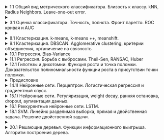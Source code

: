 <details>
<summary>
 1.1 Общий вид метрического классификатора. Близость к классу. kNN, Radius Neighbors. Leave-one-out error.
</summary>

[Момент в лекции](https://youtu.be/AySw5WqkEKo?si=OrnawN2F2sZ4kTn8&t=3171)\
D - наши данные\
$x_i$ - один набор фичей\
**Метрический классификатор** - означает, что считаем расстояние между объектами и как-то по этому классифицируем\
Общей вид: $h(x; D) = argmax_{y \in Y}(\sum_{x_i \in D} 1_{y_i=y} * w(x_i, x))$\
Такая сумма $Г_y(x) = \sum_{x_i \in D} 1_{y_i=y} * w(x_i, x)$ называется **близостью к классу y**.

### Пример:
Возьмём Евклидово расстояние и для самой ближайшей точке к x, назовём её z, зададим значение w(x, z) = 1. Для всех остальных w(x,k)=0. То есть\
$w(x,z) = 1$, if $z = argmin_v(\rho(v, x))$\
$w(x,z) = 0$, else\
Теперь наш классификатор новой точке присваивает тот же класс, что и у самой ближней к нему.\
\
Но это может быть не всегда корректно, давайте смотреть на k ближайшех соседей - получили **kNN (k-nearest-neighbors)**\
$h(x; D) = argmax_{y \in Y}(\sum_{x_i \in D} 1_{y_i=y} * w(x_i, x))$\
$w(x_i, x) = 1, if x_i$ - один из k-ближайших соседей x\
$w(x_i, x) = 1, if distance \rho(x_i, x) < R$, то же самое, что и выше, только берём не k соседей, а всех кто лежит в заданном радиусе, такое R называем **Radius Neighbors**.\
**Важно:** векторное пространство (ВП) не нужно, только заданное растояние. Например расстояние между строками считать умеем, а ВП нет.\
\
<img src=https://github.com/BrudLord/ml-questions/blob/6d505d0f9b2e7e3fb2c327718e5786a2b6bea740/tickets/images/tickets01_1.png alt="kNN" width="300" align="center">\
Если у нас получилось поравну нескольких классов, то чтобы конкретезировать будем брать первый по алфавиту или любой другой детерменнированной стратегии (чтобы всё повторялось).\
\
Для определения лучшего k (сколько брать соседей), будем смотреть на ошибку **Leave-one-out error** (LOO)\
$LOO(k, D) = \frac{\sum_{x_i \in D} [h(x_i;D \backslash x_i;k) \neq y_i]}{|D|}$, то есть поочереди выкинули из данных каждую строчку и посмотрели сколько раз не угадали. 0 - всё угадали, 1 - ничего не угадали.

## 1.2 Регрессия. LASSO, LARS, Elastic Net.
[Момент в лекции](https://youtu.be/oJ_cnAQ3ViA?si=28pfkUkypVRMcog2&t=4362)\
Этот билет продолжает разговор о регулезации в билете 8.2 (гребневая регрессия).\
Хотим уменьшить variance. Для этого используем **LASSO (Least Absolute Shrinkage and Selection Operator)**\
$L_{lasso} = ||Xw-Y||_2^2 + \alpha * ||w||_1$, то есть к обычно регрессии прибавляем абсолютные значения весов. Это усложняет решение и зануляет фичи. Для объяснения второго можно воспользоваться геометрическим доказательством (фото). ||w|| - выглядит как ромб, а ||Xw-y|| - как элипс. Их контакт будет в вершине ромба. Хотим контакт, так как мы минимизируем сумму и если касания нет, то можем что-то уменьшить, сохранив другое и тогда общая сумма уменьшится.\
\
<img src=https://github.com/BrudLord/ml-questions/blob/2ab7fbb67c6da4a7f15724274487f0ef8bcd9833/tickets/images/tickets01_2.png alt="LASSO" width="600" align="center">\
Для решения LASSO используем **LARS (Least Angle regression)**:
1) Берём одну фичу $x_i$, у которой наибольшая коореляция с y. (Если нарисовать в виде вектором, то это вича с наименьшим углом)
2) Будем собирать нашу итоговую функцию по чуть-чуть. Сейчас он равна $h = \beta_1 * x_i$
3) Увеличиваем $\beta$, пока не найдем другую фичу с большей коореляцей, назовём её $x_j$ и зададим её $\beta_2$
4) Повторяем. Все предыдущие бетты, кроме последней фиксируем.
5) Останавливаемся, когда сумма коэффициентов (умноженная на $\alpha$) превысит уменьшение ошибки

**Elastic Net** представляет из себя объединение L1 и L2 (L1 из Lasso и L2 из гребневой регрессии):\
$L_{elastic} = ||Xw-Y||_2^2 + \alpha*(1-p)*||w||_2^2 + \alpha\*p\*||w||_1$, здесь есть 2 коэффициента $\alpha$ - сила штрафа за фичи и p - доля L1 регулезации.\
\
\
### Предсказание на доп вопросы:\
$R^2-score$\
$R^2 = 1 - \frac{u}{v}$\
$u = \sum (h(x_i) - y_i)^2$, это MSE нашей функции\
$v = \sum (y^- - y_i)^2$, где $y^- = \frac{1}{N}\sum y_i$, то есть v - это MSE при константе как предсказании\
При чём тут процент объяснённой дисперсии?\
$R^2 = 1 - \frac{u}{v} = \frac{v-u}{v}$\
v - дисперсия, то есть в знаменателе остаётся столько, сколько мы объяснили. Если u приближается к v, то ничего не объяснили. По факту ничего этог нет, но можно так думать.

</details>

<details>
<summary>
</summary>


## 2.1 Тренировочная, валидационная и тестовая выборка. Валидация и неравенство Хёфдинга. Кроссвалидация.
[Лекция](https://youtu.be/AySw5WqkEKo?feature=shared&t=4185)

У нас есть датасет $D$. Хотим научиться решать произвольную задачу, например классификации, на основе этого датасета, т.е. хотим как-то понимать качество полученного решения.

**Идея 1**: выделим 10-20% датасета (*тестовая выборка*), замаскируем ответ на тестовой выборке, и будем оптимизировать модель (e.g. оптимизировать гиперпараметры) на каждом этапе на основе результатов на этой тестовой выборке.

Проблема: если слишком много гиперпараметров, можем переобучить модель. Модель может обучиться отвечать исключительно хорошо на тестовой выборке, но в целом очень плохо по всем возможным входным данным.

**Идея 2**: Уберем тестовую выборку из датасета и выделим ещё 10-20% датасета (*валидационная выборка*). Будем оценивать модель во время обучения на валидационной выборке, а оценивать общее качество уже обученной модели уже непосредственно на тестовой выборке.

При этом зачастую производят *кроссвалидацию*: оставшиеся 80% датасета после удаления тестовой выборки делят на $n$ равных частей (*фолдов*), каждый из которых по очереди выбирается в качестве валидационной выборки, а остальные $n - 1$ формируют тренировочную выборку.

<img src='images/2_crossvalidation.png' align="center"></img>

### Неравенство Хёфдинга (вообще билет пиздецовый, поскольку по сути включает в себя ещё часть билета 12 и 13)

[Лекция](https://youtu.be/8RM6OYFjW1g?feature=shared&t=2528)

Вспоминаем определения:

* $N$ - размер датасета
* $h(x)$ - гипотеза 
* $f(x)$ - верная функция, её не знаем, хотим приблизить/угадать/оценить/смоделировать/прочее(необходимое подчеркнуть)
* $e(h, f)$ - функция ошибки. Зависит от класса задачи. Например, в задачах классификации $e(h(x_n), f(x_n)) = 1$ если класс $x_n$ в гипотезе ($h(x_n)$) совпал с ответом ($f(x_n)$), и $0$ иначе
* $ E_{in}(h) = \frac{1}{N}\sum_1^N e(h(x_n), f(x_n)) $ -- средняя ошибка гипотезы внутри датасета
* $ E_{out}(h) = \mathbb{E}_x\left[e(h(x), f(x))\right] $ -- средняя ошибка гипотезы на всех возможных датасетах. Обычно $E_{out}$ мы не знаем и хотим оценивать как-то математически.

Утверждение (*неравенство Хёфдинга*):

$$ \mathbb{P}\left[|E_{in}(h) - E_{out}(h)| > \varepsilon \right] \leqslant 2e^{-\varepsilon^2 N} $$

Без доказательства

Главный вывод: при больших $N$ можем с достаточно большой уверенностью что-то утверждать про качество классификатора.

Новое обозначение: $ |E_{in}(h) - E_{out}(h)| $ -- называется *Generalization error* (термин неустойчивый)

Теперь пусть у нас была не 1 гипотеза а $M$ гипотез. Тогда неравенство обращается в вид:

$$ \mathbb{P}\left[|E_{in}(h) - E_{out}(h)| > \varepsilon \right] \leqslant M2e^{-\varepsilon^2 N} $$

Тоже без доказательства.

*таймскип на билет 12.1 и 13.1*

Заметим, что при проверке на валидационной выборке неравенство имеет первый вид (поскольку на валидационной выборке мы проверяем ровно одну гипотезу в процессе обучения модели). То есть, при достаточно большой валидационной выборке мы умеем достаточно хорошо оценивать $E_{out}$.


## 2.2 Нейронные сети. Обратное распространение градиента.

[Лекция](https://youtu.be/kzhP504D4v8?feature=shared&t=2540)

Хотим обучать нейронную сеть, которая сложнее, чем один слой перцептронов.

Обозачения:

* $L$ - номер последнего слоя нейронной сети (нумерация слоев с 1)
* $L(w)$ - дифференцируемая функция потерь. Например, NLLL 
* $w^l_{jk}$ - вес между нейроном $j$ в слое $l - 1$ и нейроном $k$ в слое $l$
* $s^l_j = \sum_i w^l_{ij} x^{l-1}_i$ - входящий сигнал на нейрон $j$ слоя $l$
* $x^l_j = \sigma\left(\sum_i w^l_{ij}s^{l-1}_i\right)$ - исходящий сигнал из нейрона $j$ слоя $l$ после применения дифференцируемой функции активации $\sigma$. Устанавливаем начальные значения на первом слое как $x^1_j = x_j$

Общая задача, хотим научиться считать градиент $L$ для произвольных весов, то есть:

$$ \nabla L_{w^l_{ij}}(w) := \frac{\partial L(w)}{\partial w^l_{ij}} = \frac{\partial L(w)}{\partial s^l_j} \times \frac{\partial s^l_j}{\partial w^l_{ij}} $$

(замена переменной)

Заметим что, 
$$ \frac{\partial s^l_j}{\partial w^l_{ij}} = x^{l-1}_i $$

А левую кракозябру просто обозначим буквой: 
$$ \delta^l_j := \frac{\partial L(w)}{\partial s^l_j} $$

Суть: считаем все дельты начиная от последнего слоя к первому.

На последнем слое:

$$ \delta^L_i = \frac{\partial L(w)}{\partial s^L_i} $$

Более того, мы знаем, что $x^L_i = \sigma(s^L_i)$, а значит, мы можем явно посчитать $\delta^L_i$ (замена переменной)

А тогда мы умеем пересчитывать дельты на предыдущих слоях:

$$ \delta^{l - 1}_i = \frac{\partial L(w)}{\partial s^{l-1}_i} = \sum_j \frac{\partial L(w)}{\partial s^l_i} \times \frac{\partial s^l_j}{\partial x^{l-1}_i} \times \frac{\partial x^{l-1}_i}{\partial s^{l - 1}_i} = \sum_j \delta^l_j \times w^l_{ij} \times \sigma'(s^{l-1}_i) $$

(дважды заменили переменную: $ s^l_i \rightarrow x^{l-1}_i \rightarrow s^{l - 1}_i $)

Получаем алгоритм:

1. Инициализируем веса рандомно
2. Forward: просчитываем все $x$ и $s$
3. Backward: просчитываем $\delta$
4. $w^l_{ij} \leftarrow w^l_{ij} - \eta x^{l-1}_i\delta^l_j$
5. Повторяем с шага 2, пока не достигнем катарсиса
</details>

<details>
<summary>
 3.1 Оценка классификатора. Точность, полнота. Фронт паретто. ROC кривая и AUC
</summary>


[Момент в лекции](https://youtu.be/j1zFT3ep6O0?list=PLxMpIvWUjaJsttwLkYi-uEydy6R9Hk2-v&t=1313)\
Таблица, описывающая все случаи того, что может произойти с классификатором

<img src="images/tickets03_1.png" alt="" width="500">

Сверху указан реальных класс\
h($x_i$) - то, что выдает наш классификатор\
Возможно 4 случая:

1) True positive - точка принадлежит классу и мы правильно ее отнесли
2) True negative - точка не принадлежит классу и мы ее к классу не отнесли
3) False positive - точка не принадлежит классу, но мы ее отнесли к нему
4) False negative - точка принадлежит классу, но мы ее не отнесли к нему\

По сути последние 2 случая можно определить как ошибки первого и второго рода

Метрики:\

1) Точность или аккуратность\
   $Accuracy = \frac{TP\ +\ TN}{TP\ +\ FP\ +\ TN\ +\ + FN}$\
   Проблема случается, когда классы несбалансированны.\
   К примеру рак встречается не так часто, пусть 1%\
   Тогда можем представить очень простой классификатор, который говорит, что рака в принципе не существует, все точки
   будем
   классифицировать как доброкачественные (на самом деле их 99%).
   Таким образом получим, что accuracy будет равен 99%
2) $Precision = \frac{TP}{TP\ +\ FP}$
3) Полнота (Recall, True positive rate) \
   $\frac{TP}{TP\ +\ FN}$
4) $False\ positive\ rate = \frac{FP}{FP\ +\ TN}$

Заметим, что полнота с precision связаны обратно пропорционально. Однако обе метрики мы хотим как можно больше
и часто нужно решать чем пожертвовать в определенных ситуациях.

Помимо есть метрика:\
$$F_1score = \frac{2}{\frac{1}{recall}\ + \frac{1}{precision}} =2 \frac{precision\ *\ recall}{precision\ +\ recall}$$

### Фронт Парето

Допустим мы сделали много экспериментов, разные классификаторы, threshold и получилось пространство precision/recall,
каждая точка которого - классификатор.

<img src="images/tickets03_2.png" width="500">

Серые точки нам не интересны, так как над ними есть классификаторы, лучшие и по precision и по recall.\
Самые хорошие точки по этим метрикам и называются Фронт Парето (красные точки)

### ROC кривая и AUC

<img src="images/tickets03_3.png" width="500">

На картинке представлены 2 классификатора с разными threshold, получились 2 кривые. Синий точно лучше, чем зеленый.\
На картинке справа есть 3 точки. Верхняя отображает случай, когда все точки попали в положительный класс, средняя -
подбрасывание монетки, нижняя - все в отрицательный класс.\
Чем ближе к диагонали, тем хуже классификатор.\
Хотим наибольший AUC (Area Under ROC Curve, площадь под roc кривой)

### Предсказание на доп вопросы:

1) При увеличении threshold увеличивается precision или recall?\
   Ответ: Precision, так как threshold прямо пропорционален ему
2) Почему худшая площадь под ROC кривой 0.5, а не > 0.5?
   Ответ: Потому что в таком случае мы хорошо угадываем классы, но путаем их. Если поменять местами классы, то кривая
   отразится и площадь станет > 0.5.

## 3.2 Сверточные нейронные сети. VGG, GoogleNet, ResNet

[Момент в лекции](https://youtu.be/jTKUzredMhA?list=PLxMpIvWUjaJsttwLkYi-uEydy6R9Hk2-v&t=3891)

### VGGNet
Не нужны никакие свертки, кроме 3x3. Потому что последовательная свертка 3x3 заменяет собой более большие свертки.
Давайте возьмем свертку 3x3 и представим, что она уже является результатом сверки 3x3. Получится, что если мы сделаем 2
свертки, то поле зрения будет такое же, что и у свертки 5x5. Если еще раз, то 7x7


<img src="images/tickets03_4.png" width="300">

Однако если сделаем свертку 7x7, то 49 чисел, если же 3 свертки 3x3, то получим 3\*3\*3 = 27 чисел

<img src="images/tickets03_5.png" width="350">

### GoogleNet
Решение, если есть много денег\
Идея: будем делать свертки 1x1, 3x3, 5x5, ... и их все просто складывать.

<img src="images/tickets03_6.png" width="500">

Модуль же с кучей сверток назывался inception.

Также можно заметить 3 выходных слоя. На них всех делались предсказания, а потом усредняли и делали общее предсказание

### ResNet
В Microsoft заметили, что в GoogleNet теряется какая-то информация, когда делается много сверток.\
По итогу было решено просто сохранять и переносить эту информацию. Чтобы информация не терялась будем складывать свертку с инпутом.

<img src="images/tickets03_7.png" width="250">

То, что показано на изображении называется skip-connection.\
Много skip-connection'ов и есть ResNet

<img src="images/tickets03_8.png" width="500">



### Предсказание на доп вопросы:

1) Зачем делать свертку 1x1?
   Ответ: Важно помнить, что это свертка 1x1x?, где ? - какое-то число. Это хороший способ уменьшать число слоев и каналов.

</details>

<details>
<summary>
</summary>


[Момент в лекции](https://youtu.be/j1zFT3ep6O0?list=PLxMpIvWUjaJsttwLkYi-uEydy6R9Hk2-v&t=3129)

## Проблемы

1. Пусть есть метрическое пространство, считаем евклидово расстояние. Но по некорые фичи могут иметь слишком маленький разброс относительно других фич, поэтому почти не окажут влияние на расстояние. Хотим уметь масштабировать и нормализовывать данные.
2. Даны категориальные фичи, хотим уметь представлять их как числа, не создавая ложный порядок и расстояние

## One-hot-encoding

One-hot-encoding (OHE) используется для преобразования категориальных фич в числовой формат. Каждая уникальная категория превращается в отдельный бинарный столбец.

### Пример

| Цвет  | red | green | blue |
| ----- | --- | ----- | ---- |
| red   | 1   | 0     | 0    |
| green | 0   | 1     | 0    |
| blue  | 0   | 0     | 1    |

Таким образом между всеми точками получаем одинаковое расстояние, нет отношения порядка. Минус: увеличивает размерность данных.

## Scalers (масштабирование)

### MinMaxScaler

 **Формула**:  
  $x_{scaled}=\frac{x-min(x)}{max(x)-min(x)} * (max-min)+min$
  
- Приводит значения фич в диапазон $[min, max]$, обычно $[0, 1]$.
- $min(x),\ max(x)$ минимум\максимум в тренировочных данных. Они же берутся для валидационных и тестовых данных.
- Чувствителен к выбросам

### MaxAbsScaler

 Масштабирует фичи относительно их максимального абсолютного значения.

**Формула**:  
  $x_{scaled} = \frac{x}{\max(|x|)}$

- Сохраняет разреженность (sparsity) данных (нули это хорошо, например для матричных вычислений)

### StandardScaler

Переводит в нормальное распределение

**Формула**:  
    $x_{scaled} = \frac{x - mean(x)}{std(x)}$

- $mean(x)$ - среднее значние, $std(x)$ - стандартное отклонение
- Подходит для фич, распределённых близко к нормальному распределению.

<img src=https://github.com/itsahologram/ml-questions/blob/master/tickets/images/ticket05_1.png alt="Scalers" width="600" align="center">

### RobustScaler

 Устойчив к выбросам. Берёт среднюю часть точек и нормирует её. Расстояние до выбросов остаётся большим.

 **Формула**:  
  $x_{scaled} = \frac{x - median(x)}{percentile_{max}(x)-percentile_{min}(x)}$
  
  Обычно  
$x_{scaled} = \frac{x - median(x)}{percentile_{0.75}(x)-percentile_{0.25}(x)}$

<img src=https://github.com/itsahologram/ml-questions/blob/master/tickets/images/ticket05_2.png alt="Robust" width="600" align="center">

# 5.2 SVM. Линейно неразделимая выборка. Модификация решения обратной задачи. Типы опорных векторов

[Момент в лекции](https://youtu.be/GpPDPrpIWy4?list=PLxMpIvWUjaJsttwLkYi-uEydy6R9Hk2-v&t=3294)

[ККТ в лекции](https://youtu.be/GpPDPrpIWy4?list=PLxMpIvWUjaJsttwLkYi-uEydy6R9Hk2-v&t=1974)

## 1. Линейно неразделимая выборка

Линейно неразделимые выборки возникают, когда невозможно провести гиперплоскость,
 разделяющую данные без ошибок. Для таких случаев вводится **мягкий предел** (*Soft Margin*), позволяющий некоторым точкам нарушать ограничения.

## Модификация задачи

**Формулы**:

- Было для линейно разделимой выборки:
  
$$
\left\lbrace \begin{array}{l}
    \frac{1}{2}w^Tw \rightarrow  \min \\
  y_i(w^Tx_i-b)\geq 1
\end{array} \right.
$$

- Cтало для неразделимой:

$$
\left\lbrace  \begin{array}{l}
    \frac{1}{2}w^Tw + C\sum^N_{i=1}\xi_i \rightarrow  \min \\
  y_i(w^Tx_i-b)\geq 1 - \xi_i \\
  \xi_i \geq 0
\end{array}\right.
$$

  $\xi_i$ — переменные ошибок, позволяющие некоторым объектам попадать в полосу или в другой класс
  
  $C$ — коэффициент, отвечает количество ошибок и ширину разделяющего пространства.

##  Двойственная задача

> ### Условия Каруша—Куна—Таккера
> ![KKT](images/ticket05_3.png)

 ![Soft margin 1](images/ticket05_4.png)

Дальше из ККТ подстановкой в $L$ получаем такую формулу и условия:
 ![Soft margin 2](images/ticket05_5.png)

## Типы опорных векторов

У нас есть условия: 

$$
\left\lbrace  \begin{array}{l}
  w = \sum a_iy_ix_i\\
  y_i(w^Tx_i-b)\geq 1 - \xi_i \\
  a_i = C - r_i \\ 
  a_i(y_i(w^Tx_i-b)-1+\xi_i)=0 \\
  r_i\xi_i = 0
\end{array} \right.
$$

Из них следует три случая: 

1. **Внутренние векторы**:
   - $\alpha_i = 0$, $\xi_i = 0$, $y_i (w^T x_i - b) \geq 1$.
   - Эти точки не влияют на гиперплоскость, так как их множитель Лагранжа равен нулю, они находятся внутри границ.

2. **Хорошие опорные векторы**:
   - $0 < \alpha_i < C$, $\xi_i = 0$, $y_i (w^T x_i - b) = 1$.
   - Эти точки находятся на границе разделяющего пространства и определяют его.

3. **Плохие опорные векторы**:
   - $\alpha_i = C$, $\xi_i > 0$, $y_i (w^T x_i - b) \leq 1$.
   - Эти точки нарушают ограничение, находятся в неправильном классе или внутри разделяющей полосы.

##  Soft margin coefficient

 ![Soft margin 2](images/ticket05_6.png)

</details>

<details>
<summary>
 8.1 Кластеризация. k-means, k-means ++, meanshift.
</summary>


[Момент в лекции (где то 38 минута)](https://drive.google.com/file/d/1LqQXsL31swEIHreAZL7ebXBRsjO-HeyA/view?usp=drive_link)

## Clustering. Зачем мы это делаем?

- Получение новой информации: как устроено пространство точек, какие есть скопления
- Создание иерархии объектов: какие группы лежат рядом, какие подгруппы можно объединять
- Упрощение датасета: из миллиона точек сделать 100 кластеров
- Изучение аномалий: какие точки выделяются из общего множества
- Генерация дополнительных признаков: можно разбить точки на кластеры и вместо признаков, отвечающих пространственному положению, можно передавать кластер (с помощью one-hot encoding)

## kMeans: 
Определяет кластеры через центроиды.
Задаем искомое кол-во кластеров.  
Каждый кластер задается его центром.  
Для каждой точки находим ближайший центр и определяем точку этому кластеру.  
Пытаемся минимизировать сумму квадратов расстояний до ближайшего центра: 

<img src="images/8_1.png" width="500">

**Алгоритм:**

- Выбираем случайные положения центроидов
- На каждой итерации находим точки для каждого кластера
- Центр кластера перемещаем в центр масс кластера (это средний вектор точек) - $\mu_i = \frac{1}{|C_i|}\sum_{x_j \in C_i}x_j$
- Повторяем все шаги, пока не будет устойчивости

*Плюсы*: простой и понятный

*Минусы*:

- нужно векторное пространство
- кластеры могут быть сложной формы и разных размеров
- нужно заранее задавать количество кластеров
- сильно зависит от кол-ва кластеров и от начального положения центроидов

## kMeans++:

**Алгоритм:**

- первый кластер выбираем случайно
- для всех остальных точек считаем расстояние $M(x)$ до выбранного центра
- следующую точку выбираем так, чтобы вероятность выбрать точку подальше была больше (то есть выбираем точку пропорционально $M^2$, где $M$ - расстояние до ближайшего центра). Чтобы это сделать, нанесем квадраты расстояний на отрезок и выберем случайную точку
- повторяем шаги 2-3 ровно $k-1$ раз (чтобы выбрать остальные центроиды)
- запускаем kMeans

## MeanShift:

Не задаем кол-во кластеров. У каждой точки есть ее масса, равная  $e^{-c||x-\mu||^2_2}$, где  $\mu$ – ближайший центр.   
MeanShift смещается в сторону наибольшей ближайшей плотности точек.

**Алгоритм:**

- каждую точку делаем кластером.
- итеративно рассматриваем точки, расстояние до которых > 0 и перемещаем кластер в центр масс соседей
- когда перемещение кластеров меньше $\epsilon$ останавливаемся и объединяем кластеры, которые на меньшем расстоянии, чем $\delta$

<img src="images/8_2.png" width="600">

*Плюсы*: не нужно количество кластеров

*Минусы*: 
- нужно векторное пространство
- кластеры сложной формы и разных размеров 
- если пространство более разреженное (то есть нет таких плотных скоплений, как на картинке, то результат будет плохим)


## 8.2 Линейная регрессия, полиномиальная регрессия, гребневая регрессия.

[Момент в лекции (где то 28 минута)](https://drive.google.com/file/d/1O12ZzjAGaNAz4L-6_AKs7cWZxPX7D-yY/view?usp=drive_link)

## Линейная регрессия:  
Надо найти линейную функцию с минимальной ошибкой. Обычно функция ошибки – это мат ожидание квадрата разности.

$E_{out}$ - ошибка вне выборки

<img src="images/8_3.png" width="500">

$E_{in}$ - ошибка внутри выборки

<img src="images/8_4.png" width="500">

Функцией ошибки мы измеряем качество модели, а функцию потерь мы можем использовать для обучения,  
она используется в качестве замены функции ошибки для упрощения или когда мы не можем напрямую оптимизировать функцию ошибки.

<img src="images/8_5.png" width="500">

Размерности X,Y:  

<img src="images/8_6.png" width="500">

Чтобы минимизировать функцию потерь, найдем ее градиент и приравняем к нулю:  

<img src="images/8_7.png" width="500">

Нашли аналитическое решение задачи регрессии - его можно найти, если матрица $X^TX$ обратима (то есть определитель не равен 0).

## Polynomial regression:  
Пытаемся приблизить полиномиальную функцию.

Идея: добавляем полиномиальных фичей

<img src="images/8_8.png" width="500">

Но может случиться переобучение - когда модель будет подогнана под датасет, то есть высокий variance.  
Чтобы от этого избавиться, введем регуляризацию.

<img src="images/8_9.png" width="500">

Мы можем найти опять точное решение $w = (X^TX + \alpha I)^{-1}X^Ty$.
Требуем, чтобы коэффициенты не были сильно большими.  

При добавлении такой регуляризации уменьшаем variance, но повышаем bias (но несильно).

<img src="images/8_10.png" width="600">  

На картинке изменение весов при разных коэффициентах регуляризации.

<img src="images/8_11.png" width="600">
 
Когда вес колеблется между положительными и отрицательными значениям, то это плохо,  
так как  в какой-то момент начинаем переобучаться (например, есть признак - температура,  
и сначала он учитывается положительно, 
то есть имеет положительные веса, а затем отрицательно, получается, что просто подгоняем веса под нашу выборку)










</details>

<details>
<summary>
 9.1 Кластеризация. DBSCAN. Agglomerative clustering, критерии объединения, органичение на связность
</summary>


[Момент в лекции](https://youtu.be/mR3t3xN1J_I?si=apFFTRGotDSLSeRY&t=3610)

###  DBSCAN

####  Преимущества алгоритма

* Число кластеров, на которые нужно разделить, изначально не задано.

* Алгоритм позволяет выделять аномалии.

* Векторное пространство не требуется.

####  Недостатки алгоритма

* Необходимо подбирать $\epsilon, m$.

####  Алгоритм

Core samples (ядерные точки) - точки, которые содержат в своей $\epsilon$ окрестности хотя бы $m$ других точек.

1. Изначально каждая точка - отдельный кластер.

2. Вычисляем все core samples.

3. Объединяем core samples в один кластер, если они находятся в $\epsilon$ окрестности друг друга.

4.  Все точки, которые находятся в $\epsilon$ окрестности, также относим к соотвествующему кластеру. Остальные точки - аномалии. 

### Agglomerative clustering

Относится к алгоритмам иерархической кластеризации (множество алгоритмов кластеризации, направленных на создание иерархии вложенных разбиений исходного множества объектов). То есть в результате агломеративной кластеризации
получим множество разбиений на кластеры.

####  Преимущества алгоритма

1. Получаем множество разбиений на кластеры.

2. Есть способы избежать необходимости векторного пространства

#### Критерии объединения

1. maximum - максимальное расстояние между точками двух кластеров.

2. average - среднее расстояние между парой точкой, первая находится в первом кластере, вторая - во втором.

3. ward - дисперсия объединенного кластера. Представим, что объединили два кластера. Найдем центроид и посчитаем variance.

* $\sum (\mu - x)^2$, если есть векторное пространство

* $\sum_{i} \sum_{j} (x_i - x_j)^2$, если векторного пространства нет.

То есть алгомеративную кластеризацию можно использовать без векторного пространства.

#### Алгоритм

1. Каждая точка - отдельный кластер.

2. Находим 2 кластера, расстояние по заданному критерию между которыми минимально. Объединяем их.

3. Повторяем 2, пока не останется 1 кластер.

#### Ограничение на связность

Чтобы вместо такой ситуации:

<img src="images/tickets09_1.png" width="300" />

получить такую (*связные компоненты*):

<img src="images/tickets09_2.png" width="300" />

Добавим ограничение на связность - объединяем кластеры только, если минимальное расстояние между точками этих кластеров $\leq \epsilon$. В таком случае результатом агломеративной кластеризации может получиться не 1 кластер, если для оставшихся не выполняется ограничение на связность.

## 9.2 Нейронные сети. Функции активации. Функции выхода и ошибки для классификации и регрессии

[Момент в лекции](https://youtu.be/kzhP504D4v8?si=4O1d9XevNrVhSpt-&t=3376)

### Функции активации

Функции активации так называются, потому что активируем нейрон

Функции активации:

1. Sigmoid $\sigma(s) = \frac{1}{1 + e^{-s}} \in [0; 1]$

2. Tanh $\sigma(s) = \frac{e^s - s^{-s}}{e^s + e^{-s}} \in [-1; 1]$

3. ReLU $\sigma(s) = \max(0, s) \in [0; +\infty)$

Функции активации применяются на промежуточных слоях нейронной сети.

### Функции выхода и ошибки

|Задача|Функция выхода|Ошибка|
|------|--------------|------|
|Бинарная классификация|Сигмоид|NLLL|
|Регрессия|s|MSE|
|Мультиклассовая классификация|SoftMax|Cross Entropy|

### Пояснение для мультиклассовой классификации

Для мультиклассовой классификации нужна функция на выходе, чтобы преобразовать нейроны в вероятности классов. Например, первый нейрон в $P(y = 0 | x)$, второй $P(y = 1 | x)$ и так далее.

$x_j^L = \sigma^L(s_j^L) = \frac{e^{s_j^L}}{\sum e^{s_i^L}}$

$L(w) = -\sum o_i \cdot \log(x_i^L)$ - функция ошибки. $o$ - индикатор.

$$
o_i = \begin{cases}
1, y = i \\
0, иначе
\end{cases}
$$

Можно сделать хитрее: взять $\log$ от выходного вектора и умножить на вектор $o$ - one hot encoding. Такой NLLL называется Cross-Entropy.
</details>

<details>
<summary>
 10.1 Регрессия. Bias-Variance
</summary>

https://youtu.be/oJ_cnAQ3ViA?si=9ILpmQHiTv92DECV

Функция, получающаяся при обучении, зависит от датасета, на котором обучается.
Средняя "хорошесть" итоговой модели в смысле ее отклонения от истинной зависимости зависит от выбранного класса функций: от его гибкости, выразительности (линейная модель, дерево решений, SVM и т.п.)
Чтобы как-то описать эти зависимости существует теория Bias-Variance Decomposition
#### Средняя гипотеза

$$
\bar{h}(\mathbf{x}) = \mathbb{E}_D\big[h^D(\mathbf{x})\big]
$$
Это усредненный по всем возможным датасетам результат обучения

#### Декомпозиция ошибки

$$
E_{out}(h^D) = \mathbb{E}_X\Big[(h^D(\mathbf{x}) - f(\mathbf{x}))^2\Big]
$$
Ошибка на конкретном датасете

$$
\mathbb{E}_D\Big[E_{out}(h^D)\Big] = \mathbb{E}_D\Big[\mathbb{E}_X\Big[(h^D(\mathbf{x}) - f(\mathbf{x}))^2\Big]\Big] = \mathbb{E}_X\Big[\mathbb{E}_D\Big[(h^D(\mathbf{x}) - f(\mathbf{x}))^2\Big]\Big]
$$
Хотим посмотреть усредненную по всем датасетам ошибку. Распишем и переставим интегралы.

$$
\mathbb{E}_D\Big[(h^D(\mathbf{x}) - f(\mathbf{x}))^2\Big] = \mathbb{E}_D\Big[((h^D(\mathbf{x}) - \bar{h}(\mathbf{x})) + (\bar{h}(\mathbf{x}) - f(\mathbf{x})))^2\Big]
$$
Добавим и вычтем среднюю гипотезу, чтобы в итоге выразить что-то через нее.


$$
= \mathbb{E}_D\Big[(h^D(\mathbf{x}) - \bar{h}(\mathbf{x}))^2 + (\bar{h}(\mathbf{x}) - f(\mathbf{x}))^2 + \Big]
$$
$$
= \mathbb{E}_D\Big[(h^D(\mathbf{x}) - \bar{h}(\mathbf{x}))^2\Big] + \mathbb{E}_D\Big[(\bar{h}(\mathbf{x}) - f(\mathbf{x}))^2\Big] + \mathbb{E}_D\Big[2(h^D(\mathbf{x}) - \bar{h}(\mathbf{x}))(\bar{h}(\mathbf{x}) - f(\mathbf{x}))\Big]
$$
Второе слагаемое не зависит от датасета, а в последнем второй множитель тоже выносится, а оставшийся зануляется, что следует из определения средней гипотезы. Итого:
$$
= \mathbb{E}_D\Big[(h^D(\mathbf{x}) - \bar{h}(\mathbf{x}))^2\Big] + (\bar{h}(\mathbf{x}) - f(\mathbf{x}))^2
$$
Подставим получившееся обратно в нашу формулу:
$$
= \mathbb{E}_X\Big[\mathbb{E}_D\Big[(h^D(\mathbf{x}) - \bar{h}(\mathbf{x}))^2\Big] + (\bar{h}(\mathbf{x}) - f(\mathbf{x}))^2\Big]
$$
$$
= \mathbb{E}_X\Big[\mathbb{E}_D\Big[(h^D(\mathbf{x}) - \bar{h}(\mathbf{x}))^2\Big]\Big] + \mathbb{E}_X\Big[(\bar{h}(\mathbf{x}) - f(\mathbf{x}))^2\Big] = \text{variance + bias}
$$
Первое слагаемое называется **Variance** и показывает насколько мы в среднем отклоняемся от нашей средней гипотезы, то есть это отражает чувствительность итоговой функции к данным, на которых она обучается.

$$
variance = \mathbb{E}_X\Big[\mathbb{E}_D\Big[(h^D(\mathbf{x}) - \bar{h}(\mathbf{x}))^2\Big]\Big]
$$


Второе cлагаемое называется **Bias** и показывает нам в каком-то смысле лучшую ошибку, которая может получиться при использовании выбранного класса решений.
$$
bias = \mathbb{E}_X\Big[(\bar{h}(\mathbf{x}) - f(\mathbf{x}))^2\Big]
$$


<img src="images/10_1.png" width="600">

По столбцам variance, по строкам bias

В идеальном случае у нас и то и то низкое.
Чаще нам приходится балансировать: если у модели низкий bias, то скорее всего она очень выразительная и средняя гипотеза очень хорошо находит истинную зависимость, но часто это означает, что модель из-за своей мощности легко переобучается, подстраивается под конкретный датасет. Так происходит, например, с решающими деревьями. 
- Низкий bias - модель в среднем хорошо находит истинную зависимость
- Высокий bias - модель слишком слабая и не может выразить истинную зависимость
- Низкий variance - модель слабо зависит от того, на каком датасете ее обучили и результат обучения легко прогнозируется.
- Высокий variance - модель сильно зависит от данных при обучении и результат сложно прогнозировать

При обучении $E_{in}$ (или $E_{train}$) это наша оценка на bias, т.к. это ошибка на подмножестве иксов.
А $(E_{val} - E_{train})$ - наша оценка на variance, т.к. она показывает, насколько наша ошибка зависит от датасета на обучении.

<img src="images/10_2.png" width="600">

Иллюстрация Bias-Variance tradeoff

**Возможный вопрос: что хуже - высокий bias или высокий variance?**

Ответ: с высоким biasом ничего не сделать, а вот с высоким variance можно. Например, добавить регуляризацию или сделать ансамбль из нескольких моделей. Но про это в других билетах, кажется...

---

## 10.2 Векторные представления слов. CBOW, Skip-gram, Fasttext

https://youtu.be/wqkQ6qE7KIY?si=sSQsqEJdbvCo2tZQ&t=2333

#### Negative sampling
Какая проблема была у word2vec? Дорогой в вычислении знаменатель! Мы считаем экспоненту "размер словаря" раз:
$$
P(w_t | w_c) = \frac{\exp(f(w_t, w_c))}{\sum_{w_i \in Dict} \exp(f(w_i, w_c))}
$$
$$
\text{Loss function } J = \frac{1}{T} \sum J_t, \text{ where } J_t = -\log P(w_t | w_c) = -f(w_t, w_c) + \log\left( \sum_{w_i \in Dict} \exp(f(w_i, w_c)) \right)
$$
T - размер окна контекста.

Идея: поменяем $J_t$ и скажем, что мы хотим максимизировать вероятность нашего таргет-слова $f(w_t, w_c)$ и минимизировать вероятность для k случайных слов (то есть максимизировать 1-p, что и используется в формуле с сигмоидой), т.к. они вряд ли встречаются рядом с контекстным словом (из-за рандома там может оказаться и хорошее слово, но такое будет редко)

Теперь вместо $-\log{P(w_t | w_c)}$ считается новая $J_t$

$$
J_t = -\Big(\log \sigma(f(w_t, w_c)) + \sum_{j=1}^{k} \log \sigma(-f(w_j, w_c)) \Big)
$$

Негативные сэмплы сэмплируются из словаря по какому-то распределению (например, используется равномерное в степени 3/4)
#### Skip-gram

Skip-gram = word2vec + negative sampling

По слову контекста предсказываем вероятности таргет-слов jоптимизируя функцию из Negative sampling

<img src="images/10_3.png" width="400">

#### CBOW (Continuous Bag Of Words)

Обратная к Skip-gram идея: берем таргет-слова и пытаемся по их сумме восстановить слово посередине. Из-за суммы взаимное расположение теряется, поэтому можно сказать, что мы смотрим на "мешок слов"
Здесь мы также используем Negative Sampling максимизируя вероятность пропущенного слова и минимизируя для рандомных. 


<img src="images/10_4.png" width="400">

#### Fasttext

Идея: различных слов очень много и наша модель должна как-то обрабатывать слова, которые она никогда не видела при обучении + однокоренные слова должны быть похожи в своих представлениях. Давайте будем обучать вектора не только для целых слов, но и для их кусочков. Здесь мы добавляем < ... > в начало и конец, чтобы подчеркнуть роль  n-граммы в начале и в конце.
Теперь для каждого слова все вектора (включая вектор исходного слова, если оно есть) складываются и мы в любом случае получим какое-то представление для слова.
Ниже пример для 3-грам. (кстати необязательно все должны быть одной длины)


<img src="images/10_5.png" width="600">

</details>

<details>
<summary>
 11.1 Регрессия. Борьба с выбросами. Theil-Sen, RANSAC, Huber
</summary>


https://youtu.be/8RM6OYFjW1g?si=DJzlz701ogSXIIbm&t=1168


Обычная линейная регрессия с MSE чувствительна к выбросам в данных. Что делать?
## Theil-Sen Regressor

Обучаем модель на подмножествах Х и берем медиану по результатам (геометрическую или покоординатную)

<img src="images/11_1.png" width="600">

## RANSAC: RANdom SAmple Consensus

Обучаем модель на подмножествах Х и берем лучшую с точки зрения количества точек попадающих в полосу +-d около решающей прямой (inliers)
Обучаем финальную модель на этих inliers.
d - гиперпараметр

<img src="images/11_2.png" width="600">

&nbsp;

<img src="images/11_3.png" width="600">

## Huber Regressor

Идея: обычную регрессию "тянет" к выбросам, потому что ошибка на них большая и ее выгодно оптимизировать. Можно сделать функцию потерь, которая маленькие ошибки штрафует квадратично, а большие - линейно. 

Перед применением функции H отклонение дополнительно нормируется на $\sigma$, и потом умножается и складывается с ним для нормализации отклонений. 

$$
\min_{w, \sigma} \sum_{i=1}^{N} \left( \sigma + H_{\epsilon}\left(\frac{x_i w - y_i}{\sigma}\right)\sigma \right) + \alpha \|w\|_2^2
$$

$$
H_{\epsilon}(z) = \begin{cases}
 z^2, & \text{if } |z| < \epsilon \\
 2\epsilon|z| - \epsilon^2, & \text{if } |z| \geq \epsilon
\end{cases}
$$  
Здесь sigma - обучаемый параметр, а epsilon - гиперпараметр (типично выбирать 1.35)
Из-за усложнения функции обучение приходится делать градиентным спуском.

<img src="images/11_4.png" width="600">

## Сравнение на разных данных
<img src="images/11_5.png" width="600">

---

## 11.2 Трансформеры, общая архитектура. Attention, self-attention, positional-encoding

https://youtu.be/b0_gqNI-xm4?si=z-5QeusX0fTkp2Bs&t=1253

Идея внимания: для каждого слова можно определять важность остальных слов (на какие стоит обратить "внимание") и в соответствии с этой важностью формировать вектор выхода z, с которым дальше работаем. 
Улучшение трансформера в сравнении с LSTM/RNN в том, что там мы пытались в один или два вектора запихнуть всю информацию о предложении, из-за чего были потери информации.
Здесь мы заводим свой вектор контекста под КАЖДОЕ слово предложения.
К тому же подсчеты параллелятся

Блок Encoder будет заниматься кодированием нашего входного предложения, делая выжимку информации из него.
Архитектура Encoder блока сделана так, что его можно применить несколько раз, в теории увеличивая высокоуровневость представлений для слов.

Блок Decoder будет использовать информацию из Encoderа и авторегрессивно генерировать ответ как и в LSTM, то есть генерим по одному слову и присоединяем его на вход Decoderа, пока не сгенерируется токен конца предложения. 

<img src="images/11_6.png" width="600">


https://youtu.be/b0_gqNI-xm4?si=LMsGZuAL2azfYvJc&t=1662
## Self-attention

<img src="images/11_7.png" width="600">

После блока self-attention каждый $z_i$ хранит в себе выжимку предложения в контексте i-го слова.

<img src="images/11_8.png" width="600">

Идея: для каждого слова будет вектор внимания, который говорит о связи нашего слова (it) со всеми остальными.

Self-attention потому что мы смотрим на слово из этого же предложения.

Rem: итоговый self-attention вектор является результатом softmax, откуда сумма равна единице и все значения положительны.

## Positional encoding
https://youtu.be/b0_gqNI-xm4?si=z1r03vKcb3qnM32U&t=2659
Когда мы считаем внимание, позиции наших слов не учитываются и получается "мешок слов". Чтобы избежать потерю пространственной информации придумали добавлять к основному эмбеддингу на вход еще и эмбеддинг позиции

<img src="images/11_9.png" width="600">

Решение было найдено эмпирически.

<img src="images/11_10.png" width="600">

## Attention в Decoder (возможно, лишнее)


Отличие от self-attention в энкодере в том, что self-attention в Decoder на самом деле маскированный на обучении, т.к. при обучении мы видим всю целевую последовательность, то есть можем считать attention для слов впереди, чего мы делать не хотим! В реальности, когда мы генерируем последовательность, никаких слов впереди у нас нет! Маска позволяет обнулить attention для слов впереди нашего слова, для которого мы считаем attention вектор. (перед softmax к ним добавляется -inf). Далее мы используем получившуюся матрицу в качестве матрицы Q для Encoder-Decoder Attention, а в качестве матриц K, V берем матрицу на выходе из энкодера. (K и V будут одинаковые)

<img src="images/11_11.png" width="600">

&nbsp;

<img src="images/11_12.png" width="600">

</details>

<details>
<summary>
 12.1 Гипотезы и дихотомии. Функция роста и точка поломки. Доказательство полиномиальности функции роста в присутствии точки поломки.
</summary>


[лекция](https://youtu.be/8RM6OYFjW1g?si=5XATXK00sW-9epKO&t=2469)

Теория ошибки

$E_{in}(h) = \frac{1}{N}\sum_{i = 1}^{N}e(h(x_n), f(x_n))$ - ошибка внутри выборки. e = 0 или 1 тк ошибка классификации\
$E_{out}(h) = E_x(e(h(x_n), f(x_n))$ - обычно не знаем, x - любой, не только из датасета

Неравенство Хефтинга \
$P(|E_{in}(h) - E_{out}(h)| > \epsilon) \leq M2e^{-\epsilon^2N}$\
где $|E_{in}(h) - E_{out}(h)|$ - ошибка обобщения
M - количество гипотез

При достаточно большом N, мы можем гарантировать хороший результат те хорошее обобщение\
Но неравенство хорошее только если у нас одна гипотеза. Если мы начинаем их перебирать в процессе обучения, то все гарантии пропадают

**Гипотеза** - функция $h: X \rightarrow Y$. Мы хотим её приблизить к f

Если $h1 \approx h2$ то и $|E_{in}(h1) - E_{out}(h1)| \approx |E_{in}(h2) - E_{out}(h2)|$\
Поэтому мы будем рассматривать дихотомию

**Дихотомия** - множество гипотез, которые различаются между собой на нашем датасете\
$h: {X_1,..X_N} → {-1, +1}$. Их $\leq 2^N$

**Функция роста** Максимальное количество дихотомий на N точках при классе гипотез H\
$m_H(N) = max_{x_1..x_N} |H(X_1,..X_N)| \leq 2^N$

**Точка поломки** Минимальное число точек, на котором $2^k$ не достигается\
$min(k : m_H(k) < 2^k)$

Неравенство Вапника-Червоненко (VS Inequality)\
$P(|E_{in}(h) - E_{out}(h)| > \epsilon) \leq m_H(2N)\cdot 4e^{-\epsilon^{1/8} N}$

Если $m_H$ - экспоненциальная, то у нас нет никаких гарантий. Но если полиномиальная то она есть

### Теорема
#### Если есть точка поломки, то функция роста - полиномиальная

Доказательство\
Переходим к представлению в виде бинарных строк. У нас теперь есть строка из +-1 длины N. Таких строк у нас B(N, k), 
оно соответствует числу уникальных гипотез те строки не могут повторяться. k - это такое минимальное значение, что
какие бы k столбцов мы не взяли, мы не покроем все $2^k$ вариантов

<img src="images/tickets12_1.png" width="500" alt="">

$B(N, k) = m_H(N)$ с точкой поломки k. Представим в виде 
$B(N, k) = \alpha + 2\beta$
Смотрим на последний элемент строки и на часть $(x_1, .. x_{N - 1})$. Если от встретился два раза (те с разным последним элементом),
то относим в группу $\beta$ иначе в $\alpha$

$\alpha + \beta \leq B(N - 1, k)$ тк соответствуют уникальным строкам
$\beta \leq B(N - 1, k - 1)$ все строки уникальные. Пусть там не k-1, а k. \
Тогда существует k - 1 столбец, которые покрывают все возможные $2^{k - 1}$ вариант. Добавим вторую $\beta$ группу и 
последний столбец тк он обязательно разный для $\beta$, то мы получим k столбцов, которые покрывают $2^k$ вариантов. 
А мы изначально считаем, что это не так 

Получили выражение\
$B(N, k) \leq B(N - 1, k) + B(N - 1, k - 1)$

Мат. Индукция, что 
$B(N, k) \leq \sum_{i = 0}^{k - 1} \binom{N}{i}$

База. $B(N, 1) = 1$, $B(1, k > 1) = 2$\
ИП. $B(N, k) \leq B(N - 1, k) + B(N - 1, k - 1) \leq \sum_{i = 0}^{k - 1} \binom{N - 1}{i} + \sum_{i = 0}^{k - 2} \binom{N - 1}{i} =$\
$= 1 + \sum_{i = 1}^{k - 1} \binom{N - 1}{i} + \sum_{i = 1}^{k - 1} \binom{N - 1}{i - 1} = \sum_{i = 0}^{k - 1} \binom{N}{i}$

Объяснения полиноминальности нам не дали, но если на пальцах, то k - зависит от группы гипотез H, а не от N

## 12.2 Сверточные нейронные сети. Свертки, max pooling, padding. Трансферное обучение.

[лекция](https://youtu.be/jTKUzredMhA?si=7VkPJpPnZg6_npwS&t=1441)

![Пример](images/tickets12_2_1.png)
Пробегаемся ядром по изначальной картинке. Причем в ядре мы можем выделять диагональные линии (как в примере), горизонтальные и тд\
Поэтому после первого шага мы получаем матрицу размерности 3 тк это целый набор сжатых данных. Поэтому дальше мы будем накладывать маску-куб .
Размерность толщины также будет расти если мы используем несколько каналов для передачи цвета

Параметры свертки: 
* kernel - ядро: 3x3 и обычно не пишут 3x3xТолщина прошлого слоя - размер накладываемой маски
* stride - шаг свертки - сдвиг ядра по осям - отвечает за размер линейного сжатия

### Pooling
Способ сжатия сетки с сохранением сигнала. Мы из каждой области берем max или average

Пример, kernel 2x2, stride 2
![Пример, kernel 2x2, stride 2](images/tickets12_2_2.png)

### Padding
Борьба с обрезанными краями. Увеличиваем картинку по краям. Если kernel был размера mxn, то добавочка будет толщиной
m / 2 и n / 2 соответственно (с округлением вниз), так чтобы центр свертки попадал в угол.

![Пример](images/tickets12_2_3.png)

### Transfer learning

Берем хорошую готовую чужую сетку, отрезаем от нее кусок и вставляем свою маленькую специально нашу. 
Обучаем только этот наш кусочек. И получается неплохо. Важно, что наш learning rate должен быть значительно ниже

![Пример](images/tickets12_2_4.png)


### Ликбез в историю
* LeNet - одна из первых сеток с глубоким обучением
* IMGNET - 1000 классов данных 1.2 млн картинок размеченных по категориям
* AlexNet - масштабирует все картинки до 256x256. Оттуда берет рандомный кусок 224ч224 и зеркалит его, расширяет датасет
* VGGNet - доказали, что никакая сверка кроме 3x3 не нужна. Она может из заменить, не хуже и легче. \
Свертка 7x7 - это свертка 3x3 повторенная 3 раза, но число операции 49 или 27
* Google сделал сетку с несколькими выходами
* Microsoft сделал Residual. Суть, а вдруг мы в процессе что-то теряем? давайте иногда изначальную штуку подтягивать. 
Теперь свертка это не просто F(X), а F(X) + X 

Свертка 1x1 это на самом деле свертка 1x1xТолщина поэтому ее используют для уменьшения глубины или замены цветовых каналов


</details>

<details>
<summary>
 Предисловие
</summary>


1. Смотри презентацию 4: [ML_04_VC_Dimension.pdf](https://docs.yandex.ru/docs/view?url=ya-disk-public%3A%2F%2FTce3Hg4R521%2FAeGvN14%2FuhhBJbYmfaf3PaCuY7embqZnn%2BiIO%2BBq00rZ5aTL40zE%2Bb3nCKLCVTJ%2BSInaOUvvHQ%3D%3D%3A%2F%D0%9B%D0%B5%D0%BA%D1%86%D0%B8%D0%B8%2FML_04_VC_Dimension.pdf&name=ML_04_VC_Dimension.pdf).
1. Смотри лекцию 6: [YouTube (01:11:45)](https://youtu.be/8RM6OYFjW1g?list=PLxMpIvWUjaJsttwLkYi-uEydy6R9Hk2-v&t=4305) (начало с 31:20; данная тема с 01:11:45).

**О чем тут речь:**

1. Что такое Perceptron.
1. Нер-во Вапника-Червоненкиса.
1. Точки поломки и дихотемии.

Данный билет связан с 12.1, так как использует некоторые его определения. Можно глянуть по диагонали. Снизу приведен контекст, необходимый для части 13.1.


### Perceptron (Перцептрон)

Это первая нейронная созданная сетка. Она решает задачу **линейной классификации множества точек**. Т.е., дано пространство с точками из **двух классов**, и нам нужно провести прямую (гиперплоскость) так, чтобы разбить это пространство на 2 кластера в соответствии с классами.

![Постановка задачи](./images/ticket-13/1.png)

#### Как определить принадлежность точки к классу

Перцептрон - это наша гиперплоскость. Тогда построим к ней нормаль и проведем проекцию от рассматриваемой точки до этой нормали. Если координата спроецированной точки больше координаты точки, полученной при проекции перцептрона, то один класс; иначе - второй.

![Как определить принадлежность точки к классу](./images/ticket-13/2.png)

Как решается задача нахождения весов для перцептрона:

![Постановка задачи](./images/ticket-13/6.png)

Т.е. $h(x)$ по $x$ определяет его принадлежность к классу $+1$ или $-1$. **Важно, что мы дописали свое слагаемое-свободный член в виде $w_0 x_0$**.


### Perceptron training

См. лекцию [34:26](https://youtu.be/8RM6OYFjW1g?list=PLxMpIvWUjaJsttwLkYi-uEydy6R9Hk2-v&t=2066) или [слайд 3](https://docs.yandex.ru/docs/view?url=ya-disk-public%3A%2F%2FTce3Hg4R521%2FAeGvN14%2FuhhBJbYmfaf3PaCuY7embqZnn%2BiIO%2BBq00rZ5aTL40zE%2Bb3nCKLCVTJ%2BSInaOUvvHQ%3D%3D%3A%2F%D0%9B%D0%B5%D0%BA%D1%86%D0%B8%D0%B8%2FML_04_VC_Dimension.pdf&name=ML_04_VC_Dimension.pdf).

Pocket algorithm и Feature engineering там же.

### Theory of error

![Theory of error](./images/ticket-13/7.png)

Определения:

1. $E_{in}(h)$ - это ошибка внутри выборки $X$, которое равно среднему по ошибке в точке. Т.е. доля примеров, на которых мы с нашей гипотезой $h$ ошиблись.

1. Ошибка в точке $e(h(x_n), f(x_n))$ равна либо $0$ (если наша гипотеза $h$ правильно классифицирована $x_n$), либо $1$, если неправильно.

1. $E_{out}(h)$ - матожидание ошибки по $x$ (его мы не знаем).


### Hoeffding's inequality

![Hoeffding's inequality](./images/ticket-13/8.png)

Данное нер-во описывает как хорошо у нас $E_{in}(h)$ приблизит $E_{out}(h)$.

Если много гипотез подставлять в неравенство, то мы должны умножать то, что справа, на $M$ - кол-во гипотез, которое мы перепробовали:

![Hoeffding's M inequality](./images/ticket-13/9.png)

Мы вводим понятие дехотемии:

![Дихотемии](./images/ticket-13/10.png)

Дехотемия - это почти как гипотеза $h$, но она определена только на множестве $x_i$ из датасета, а не на всем пространстве $X$. Это надо, чтобы $M$ в нер-ве выше ограничить.

**$m_{H}(N)$ = max кол-во дихотемий на $N$ точках при классе гипотез $H$.**

Далее определяем **точку поломки** (**breakpoint**), как минимальное кол-во точке $x_i$, для которых (при их хитром расположении) нельзя построить дихотемию, которая бы правильно их определяла по их классам $y_i$:

![breakpoint](./images/ticket-13/11.png)

Зная $m_H(N)$ от _Hoeffding's inequality_ мы переходим к _Vapnik–Chervonenkis Inequality (VC inequality)_:

![Vapnik–Chervonenkis Inequality](./images/ticket-13/12.png)

Далее мы показывали, что $M_H(N)$ полиномиально зависит от $N$, что дает хорошую оценку в нер-ве при больших $N$.

_Теперь у нас есть вся база для части 13.1_.

---

## 13.1 Размерность Вапника-Червоненкиса. VC-размерность для перцептрона, доказательство.

**Def**: Размерность Вапника-Червоненкиса (_VC-dimention_) $d_{VC}(H)$ для гипотез типа $H$ — это максимальное $N$ такое, что $m_H(N) = 2^N$.

При этом, есть явная формула для $d_VC(H)$ (за 1 шаг до точки поломки):

$$ d_{VC}(H) = k - 1 $$

Где $k$ - это _точка поломки_.

### Подсчет размерности Вапника-Червоненкиса для перцептрона

Пусть $d$ - размерность рассматриваемого пространства. Тогда размерность Вапника-Червоненкиса для перцептрона равна:

$$ d_{VC} = d+1 $$

**Док-во:**

См. лекцию на [01:13:21](https://youtu.be/8RM6OYFjW1g?list=PLxMpIvWUjaJsttwLkYi-uEydy6R9Hk2-v&t=4401).

Чтобы это доказать, нужно показать 2 свойства:

1. **(1): Доказать, что $d+2$ - это точка поломки**.
1. **(2): Доказать, что для $d+1$ все возможные _дихотамии_ получаются (их всего $2^{d+1}$)**.

**Док-во для (2):**

Напомним, что размерность перцептрона (т.е. его весов) равна $d$. Построим матрицу размера $d+1$ x $d+1$, где первый столбец - $x_0$, который есть добавочный член в веса перцептрона (см. лекцию 6 [31:28](https://youtu.be/8RM6OYFjW1g?list=PLxMpIvWUjaJsttwLkYi-uEydy6R9Hk2-v&t=1888), минуты 3-4):

![Матрица](./images/ticket-13/3.png)

Теперь мы хотим, чтобы наш перцептрон правильно классифицировал заданные точки (т.е. надо $w$ правильно подобрать). Мы это определяли, как равенство знака. Тогда решим такое уравнение:

$$y \in \{1, -1\}$$

$$ sign(Xw) = y $$

Усложним себе задачу и положим не равенство знака классу точки (т.е. $y$), а просто равенство:

$$ Xw = y $$

Так как $X$ мы определили как матрицу выше, и данная матрица обратима (т.к. нижнетреугольная), то $w$ явно выражается:

$$ w = X^{-1} y $$

Так мы построили решение (т.е. нахождение $w$) для любого переданной дихотемии $y$ в пространстве размера $d+1$.



**Док-во для (1):**

Отвечаем на вопрос, почему нельзя получить все возможные дихотемии на $d+2$ точках.

При такой размерности мы получаем матрицу размера $(d+1)$ x $(d+2)$:

![Матрица](./images/ticket-13/4.png)

Тогда в этой матрице есть линейная зависимость:

![Матрица](./images/ticket-13/5.png)

$$ x_j = \sum_{i!=j} x_i a_i $$

Сейчас мы явно построим пример, на котором мы не сможем решить уравнение со знаком выше ($sign(Xw)=y$).

Домножим на $w^T$:

$$ w^T x_j = \sum_{i!=j} w^T x_i a_i  \ \ (*) $$

Теперь сконструируем дихотемию, которая не получится ни при каком $w$:

Положим $y_i := sign(a_i)$ и $y_j := -1$.

Предположим, что мы нашли такой $w$, что он решает уравнение **(*)**, тогда:

$$ sign(Xw) = y \implies sign(w^T x_i) = y_i = a_i $$

Получаем, что $w^T x_i$ и $a_i$ одного знака, тогда наша сумма в **(*)** всегда положительна. При этом, $w^T x_j = y_j = -1 \implies$ левая сторона всегда отрицательна $\implies$ противоречие с тем, что $w$ - решение.

Получаем, что заданный $y$ - это дихотемия, которая не получается никаким $w$ $\implies$ $d+2$ - это точка поломки.






## 13.2 Глобальный поиск. Случайный поиск, grid search, случайное блуждание.

Смотри презентацию [ML_12_Bayes_and_DFO.pdf](https://docs.yandex.ru/docs/view?url=ya-disk-public%3A%2F%2FTce3Hg4R521%2FAeGvN14%2FuhhBJbYmfaf3PaCuY7embqZnn%2BiIO%2BBq00rZ5aTL40zE%2Bb3nCKLCVTJ%2BSInaOUvvHQ%3D%3D%3A%2F%D0%9B%D0%B5%D0%BA%D1%86%D0%B8%D0%B8%2FML_12_Bayes_and_DFO.pdf&name=ML_12_Bayes_and_DFO.pdf&nosw=1) (слайды 22-24)


Смотри [лекцию 13](https://drive.google.com/drive/folders/10gvaRHs_NQW4v5ULc5b6L83-pPs2zq6g) (с 59:00 по 01:04:06).

Задача: научиться минимизировать/максимизировать функцию неградиентным способом. Рассматриваем 3 способа:

### Случайный поиск

Случайно кинули точки, посмотрели значение функции и выбрали минимум:

![Матрица](./images/ticket-13/13-2/1.png)


### Grid search

Кидаем точки по сетке не случайно, а по сетке. Не для всех задача такой способ минимизации подходит. Например, в задаче про коммивояжёра мы имеем пространство перестановок, на котором с данным способом минимум не найти.

![Матрица](./images/ticket-13/13-2/2.png)



### Cлучайное блуждание

Случайно выбираем направление (чаще фиксированного) шага с текущей позиции и обновляем эту самую позицию.

![Матрица](./images/ticket-13/13-2/3.png)
</details>

<details>
<summary>
 14.1) Нейронные сети. Перцептрон. Логистическая регрессия и градиентный спуск.
</summary>


Лекция: https://www.youtube.com/watch?v=kzhP504D4v8&list=PLxMpIvWUjaJsttwLkYi-uEydy6R9Hk2-v&index=7

Первая нейронная сеть - перцептрон. По сути модель для бинарной классификации. Функция активации - 
$f(x) = 1 \,\,\,\text{если}\,\,\, x > treshhold, -1\,\,\text{иначе}$

<img src="images/ticket14/image-1.png" alt="" width="50%" height="50%">

<img src="images/ticket14/image-2.png" alt="" width="50%" height="50%">

Сдвигаем прямую на $y_i||X_i||^2$.

1. Фичи – входные данные
3. Считаем $\sum w_ix_i$
4. Функция трешхолда (sign) – функция активации

Можно добавить много слоев перцептрона
Проблема: такие сети ограничены, хотим что-то умнее. Решение: возьмем другую функцию активации, заменим выходную функцию перцептрона на сигмоиду:$\\$
<img src="images/ticket14/image-3.png" alt="" width="50%" height="50%">

Понятно, как получить результат. Вероятность попасть в конкретный класс считается так:

<img src="images/ticket14/image-4.png" alt="" width="50%" height="50%">

Получаем логистическую регрессию (на самом деле решаем задачу классификации, функция нам дает чиселко - а мы по этой чиселке решаем, принадлежит ли точка классу или нет).

Раньше наш лосс - количество неправильно классифицированных точек. Теперь в непрерывном случае удобно рассматривать функцию правдоподобия (логарифм совместной плотности [negative log likely loss]):

<img src="images/ticket14/image-5.png" alt="" width="50%" height="50%">

Как обучать сеть - градиентный спуск по лоссу логистической регрессии
Хотим на каждом слое минимизировать функцию лосса. На $i$-м слое считаем градиент по нашим весам $w_i$. Спускаемся в обратном направлении градиента с шагом $\eta$.
<img src="images/ticket14/image-6.png" alt="" width="50%" height="50%">

Есть стохастический градиентный спуск - делим данные на батчи, в пределах одной эпохи считаем градиенты по очередному батчу и спускаемся. Повторяем, пока батчи не закончились.
Веса модели обновляем с помощью back propagation (обратное распространение ошибки) - идем сконца, считаем градиенты и фиксим веса. 

## 14.2) ЕМ-алгоритм.

Алгоритм, который пытается оценить, каким генератором получены точки.

Пусть у нас есть набор точек $x_i$, который сгенерирован смесью Гауссиана, которая определена вектором средний $\mu_k$ и матрицей ковариации $\sum_k$ (то же самое, что и среднее и дисперсия, только для векторов). Для каждого гауссиана есть вес $\alpha_k$ - вероятность, что случайная точка сгенерирована гауссианом $k$ (пусть есть сгенерированный набор точек, и мы пытаемся определить, какой процесс сгенерировал эти точки). 

Мы считаем, что процесс сгенерирован так: для каждого класса строим вектор распределений, у каждого распределения есть вес. На первом шаге мы смотрим на мат ожидание того, что датасет сгенерировали конкретным гауссианом, а затем меняем гауссианы так, чтобы это мат ожидание достигалось максимальным вероятным образом. То есть считаем подходящесть (affinity) точек распределению (**E-step**) и в зависимости от него сдвигаем параметры (веса, среднее в центр масс и дисперсию) (**M-step**).

$p(\mu_k, \sum_k|x_i)$ - точка $x_i$ была сгенерирована $k$-м гауссианом, дальше идет формула полной вероятности.

Алгоритм:
Для каждого класса заводим параметры:

Каждому распределению сопоставляем вес (alpha_k) – вероятность, что случайная точка в датасете сгенерирована этим распределением (сумма этих весов – 1)
E-step: считаем близость (affinity) точки к распределению – вероятность, что случайная точка в датасете сгенерирована конкретным распределением k (они отличаются от alpha тем, что датасет у нас конкретный и точка конкретная)

Сумма этих близостей равна – 1.
M-step: сдвигаем параметры так, чтоб большая часть точек генерилась таким распределением:

Повторяем

<img src="images/ticket14/em.png" alt="" width="85%" height="85%">

</details>

<details>
<summary>
 15.1) Нейронные сети. Регуляризация, weight decay, ранняя остановка, dropout, аугментация данных.
</summary>


Лекция: https://www.youtube.com/watch?v=kzhP504D4v8&list=PLxMpIvWUjaJsttwLkYi-uEydy6R9Hk2-v&index=7

Регуляризация - способ контролировать норму весов. Если веса стали громадными, скорее всего мы переобучились на тренировочном датасете и некоторые признаки стали весить необьятно много. Способов её несколько:

1. Увядание весов (L2-регуляризация):

Так же, как и в линейной регрессии, добавляем в качестве слагаемого норму весов. Тогда придется делать компромисс между минимизацией лоссом и неразжирением весов.

<img src="images/ticket15/image-1.png" alt="" width="25%" height="25%">

Справа - градиент новой функции лосса. Тогда шаг спуска выглядит как $w - \eta(\frac{dL}{dw}) - \frac{\lambda}{N}w$. Добавили коэффициент для того, чтобы идти в сторону уменьшения весов. 


2. Ранняя остановка:

<img src="images/ticket15/image-2.png" alt="" width="25%" height="25%">

Останавливаемся в тот момент, когда ошибка на валидационном датасете начинает расти.
Используем валидационную выборку для подбора гиперпараметров.

3. Аугментация

Способ борьбы с переобучением из-за маленького датасета. Из датасета пробуем сделать больше данных, чем он есть. Пример с картинкой: вырезать, добавить шум, перевернуть.

4. Dropout

<img src="images/ticket15/image-3.png" alt="" width="25%" height="25%">

Выключаем некоторые нейроны во время обучения. Но надо домножить сигналы на каждом уровне на $\frac{N}{n}$, n - число включенных нейронов на уровне, N - все, чтобы сумма сигналов осталась прежней. 

## 15.2) Ансамбли. Градиентный бустинг решающих деревьев. XGBoost.

Оставь надежду всяк сюда входящий.

Лекция: https://www.youtube.com/watch?v=bZFIfWzVvUs&list=PLxMpIvWUjaJsttwLkYi-uEydy6R9Hk2-v&index=12

старый конспект: https://quixotic-block-dc0.notion.site/2022-e10e3970e09f403cb3671981d4ecfef8#9bb9502033e648dd9cc36da321c83388

</details>

<details>
<summary>
 16.1 Реккурентные нейронные сети. LSTM.
</summary>


[Ссылка на билет (YouTube)](https://youtu.be/wqkQ6qE7KIY?si=yBbXTGs9iFeCL7Q-&t=3611) - с тайм кодом.

### Мотивация
После появления представлений для слов в виде векторов (word2vec, CBOW, skip-gram, etc.) хотим уметь решать различные задачи через нейронные сети. Например, предложим общую схему, как можно реализовать автоматический перевод предложений. У нас есть две части: кодировщик и декодировщик.

- Кодировщик:
    - На каждом шаге принимает очередное слово $x_i$ и собранный для $i$-ого префикса контекст $h_i$.
    - Эти две величины конкатенируются и прогоняются через сетку $W$, в итоге получаем какой-то вектор, который мы добавляем к $h_i$ и получаем $h_{i+1}$ - новый вектор, кодирующий префикс, включающий слово $x_i$ и так далее.
- Декодеровщик:
    - На $i$-ом шаге получает на остаток вектора предложения и декодированное слово с прошлого шага $y_{i}$.
    - Декодирует и получает очередное слово $y_{i+1}$, передает его дальше и остаток предложения (что такое этот остаток пока неясно).

*Note*: индексы для $h_i$ и $y_i$ сдвинуты относительно $x_i$, чтобы соответствовать картинке.

<img src="images/ticket16_1.png" width="600">


### Общая схема Recurrent Neural Network

В общем случае RNN у нас есть три различные нейронки, определяющие параметры "клеток", которые многократно повторяются:
- $W_{\rightarrow}$: переход из прошлой клетки в следующую, то есть прогон состояния $t-1$ клетки для получения на вход $t$-ой.
- $W_{\uparrow}$: предобработка очередного инпута $x_t$ перед передачей в $t$-ую клетку.
- $W$: нейронка, выдющая по $H_t$ (состоянию текущей клетки) аутпута $y_t$.

<img src="images/ticket16_2.png" width="600">

То есть при обучении такой нейронки во время обратного распространения градиента у нас матрица $W_{\rightarrow}$ будет участвовать во всех вычислениях, что может привести к следующим проблемам:
- **Взрыв градиента**: решить можно клиппингом градиента, то есть мы просто ставим ограничинваем градиент какой-то константой.
- **Затухание градиента**: числа в состоянии очередной клетке становятся маленькими, слово $x_i$ на этом шаге начинает слабо влиять на смысл предложения, из-за чего мы можем не учесть реальное влияние этого слова на предложения. **Чтобы с этим бороться существуют LSTM**.

### LSTM (long short-term memory)

Органзация клетки в нейронках с LSTM пользуется концепцией гейтов - это сигмоиды, которые используются для домножения входных/выходных векторов клетки для обеспечениях различных свойств.

На пальцах:
- **Forget gate**: пытается понять, что нам нужно забыть из состояния предыдущей клетки.
- **Input gate**: что нам нужно добавить в состояние текущей клетки перед его передачей в следующую.
- **Output gate**: что нам нужно для генерации аутпута текущей клетки.


Как пересчитывают значения в новой клетке:
- Текущее состояние ($C_t$):
    - Из forget gate мы из сконкатенированных $y_{t-1}$ и $x_t$ путем прогона через нейронку $W_f$ и взятие сигмоиды определяем ту информацию, которую нужно забыть из предыдущего состояния клетки (домножение $C_{t-1} \cdot f_t$).
    - Какую информацию от сконкатенированных $y_{t-1}$ и $x_t$ и прогоненных через нейронку соответствующие нейронки и функции нужно добавить/отнять к вектору состояния клетки.
- Аутпут ($y_t$):
    - Из состояния клетки $C_t$, пропущенного через $\tanh$, определяет что из сконкатенированных $y_{t-1}$ и $x_t$ должно войти в аутпут текущей клетки.

<img src="images/ticket16_3.png" width="800">


Почему это работает и не позволяет затухать градиенту никто не знает...

### Доп. вопросы по этому билету
- Для чего нужен $\tanh$ в input gate для LSTM (для того, чтобы к текущему состоянию клетки уметь прибалять и отнимать, т.к. значения $\tanh$ лежат в $[-1, 1]$).
- Как гугл сделал машинный перевод на LSTM (Google Neural Machine Translation):
    <img src="images/ticket16_4.png" width="600">

## 16.2 Решающие деревья. Регуляризация и ускорение решающих деревьев.

[Ссылка на билет (YouTube)](https://youtu.be/bZFIfWzVvUs?si=In8gCFgmYVUvvZDe&t=824) - с тайм кодом.

### Решающие деревья

- Есть ноды дерева, в каждой у нас есть распределение классов (число векторов из датасета каждого класса). У нас есть набор фичей и мы хотим делить по распределению классов выбрав некоторый threashold для какой-то фичи.

- Доделившись до листа, определяем все попавшие в будущем элементы в этот лист как класс с наибольшим числом векторов из датасета. 

- Если нода имеет только один класс, то она называется **чистой**.

<img src="images/ticket16_5.png" width="600">

#### Как делиться в ноде
- Перебираем фичу, по которой хотим поделиться, и все threashold'ы
- Выбираем то разбиение, которое максимизирует метрику Information Gain:
    <img src="images/ticket16_6.png" width="500">
- $I(X_{...})$: это метрика Impurity, она может по-разному задаваться:
    - **Misclassification error**: при выборе в качестве ответа класс с максимальным число попавших точек это будет $(1 - \text{доля этого класса от размера ноды})$.

        <img src="images/ticket16_7.png" width="400">
    
    - **Entropy**: выделить чистую ноду лучше, чем возиться с разюиением, поэтому может приоретизить такие разбиения
        <img src="images/ticket16_8.png" width="500">
    
    - **Gini**: считать лоuарифм для все фич и всех threashold долго, поэтому есть такой вариант (смысл: вероятность ошибиться, если мы будет назначать класс, пропорциональное вероятности этого класса в ноде)
        <img src="images/ticket16_9.png" width="400">

#### Применение

CART (Classification and regression trees)
- Для классификации выдаем номер класса, где максимальное число элементов
- Для регрессии выдаем среднее элементов в листе


### Регуляризация

1. Ограничение глубины дерева
    <img src="images/ticket16_10.png" width="550">
2. Ограничиваем минимальное число точек в листе (чтобы они не были слишком маленькие)
3. Pruning
    - **Minimal error pruning**: делим выборку на тестовый и валидационный датасеты. Строим на тестовом дерево и смотрим, при обрезании какой-то ветки, правда, что ошибка на *валидационной* выборке уменьшится, если да, то обрезаем.
    - **Cost complexity pruning**: пусть добавление нового листа (то есть разбить текущую ноду на две) стоит $\alpha$, тогда мы это делаем только если *валидационная* ошибка уменьшается на $\geq \alpha$ (то есть ошибка дерева становится равной $tree\_error + \alpha \cdot tree\_size$).

### Ускорение

1. Binning: вместо того, чтобы в качестве threshold по конкретной фиче брать все ее значения из датасета (посортили значения и пошли перебирать), мы задаем констанстое число threshold'ов и тыкаем их равномерно в отрезок, где лежат значения фичи.

    <img style="display: block;" src="images/ticket16_11.png" width="400">

2. Префиксная сумма гистограмм: для подсчет числа элементов в каждом классе мы не заново пробегаемся по всем элементам в ноде, а при переходе между threshold'ами вычитаем гистограмму из правой части и добавляем в левую.

    <img style="display: block;" src="images/ticket16_12.png" width="300">

3. Параллелизация


### Доп. вопросы по этому билету
- Преимущества решающих деревьев:
    - Интерпретабельность разделения
    - Нет препроцессинга (не нужно нормировать фичи)
    - Числовые и категориальные данные можно разбивать по средствам threashold
    - Устойчивость к аутлайерам

</details>

<details>
<summary>
 18.1 SVM. Линейно разделимая выборка, прямая и двойственная задача. Решение двойственной задачи.
</summary>


[ссылка](https://youtu.be/GpPDPrpIWy4?list=PLxMpIvWUjaJsttwLkYi-uEydy6R9Hk2-v&t=1048)

Метод SVM (Support Vector Machines) решает задачу постоения оптимальной разделяющей гиперплоскости.

<img src="images/18_svm_1.png" alt="" width="50%" height="50%">

На картинке: разделяющая гиперплоскость задаётся уравнением $wx - b = 0$, решать уравнение будем так, чтобы ширина полосы была максимальной. Саму полосу определяем как расстояние до ближайших элементов. 

Решение уравнения:

 1) Отнормируем уравнение (поделим $w,b$ на одно и тоже число) так, чтобы значение нашей функции для ближайших точек из классов было $+1, -1$. **Важно понимать:** мы поменяли именно значение функции, сами декартовы расстояния не изменились.
 2) После нормировки получаем: $min \lvert w^Tx_i - b\rvert = min(y_i(w^Tx_i - b)) = 1$, где $y_i$ это $±1$ - индикатор к какому классу относится $x_i$.
 3) Теперь считаем ширину полосы: $\frac{w^T(x_i - x_j)}{\lvert\lvert w \rvert\rvert} = \frac{w^Tx_i - b - (w^Tx_j - b)}{\lvert\lvert w \rvert\rvert} = \frac{2}{\lvert\lvert w \rvert\rvert}$ - тут мы спроецировали отрезок $(x_i, x_j)$ на разделяющую прямую, а затем отнормировали.

Таким образом наша задача: максимизировать $\frac{2}{\lvert\lvert w \rvert\rvert}$ или минимизируем $\lvert\lvert w \rvert\rvert$ или минимизируем $w^Tw$ - всё при условии $y_i(w^Tx_i - b) \geq 1$. Мы будем решать вариант с $$\begin{cases} 
    \frac{1}{2}w^Tw \rightarrow min \\
    y_i(w^Tx_i - b) \geq 1
\end{cases}$$

Решается это методами из кваратичного программирования - выпуклыми оптимизациями, например библиотекой `CVXOPT` - она принимает задачу в виде: $$\begin{cases} 
    \frac{1}{2}\alpha^TP\alpha + q^T\alpha \rightarrow min \\
    G\alpha \leq h \\
    A\alpha = b
\end{cases}$$
Где всё кроме $\alpha$ - переменные, а саму $\alpha$ будем оптимизировать.

В нащем случае: $q = 0,\  P = \mathbb{I},\ G = -Xy_i,\ h=-by_i - 1,\ A = 0,\ b = 0$ - так мы научились решать самый базовый SVM.

Теперь перейдём к двойственной задаче - когда линейно разделить невозможно.

<img src="images/18_svm_2.png" alt="" width="65%" height="65%">

Тут мы вводи Лагранжиан от $z$, в котором второе и третье слагаемые соответствуют второму и третьему уравнению в системе и будем максимизировать этот Лагранжиан. Так же добавим условие на $a_ig_i(z^*) = 0$, тогда в результате ненулевым будет только первое слагаемое, и максимум Лагранжиана будет равен минимуму $f(z)$ - **это не доказывали**.

<img src="images/18_svm_3.png" alt="" width="50%" height="50%">

Тут мы построили Лагранжиан по искомым условиям, стоит отметить, что в под знаком суммы каждое слагаемое равно 0, а значит или $\alpha_i$ или скобка равна 0. 

<img src="images/18_svm_4.png" alt="" width="75%" height="75%">

Тут мы написали два градиента и получили что, наши $w, b$ являются просто линейной комбинацией $x, y$ с коэффициентами из оптимизатора.

<img src="images/18_svm_5.png" alt="" width="75%" height="75%">

Это просто результат подстановки из градиентов, теперь можем снова использовать `CVXOPT` (параметры указал на скрине):

<img src="images/18_svm_6.png" alt="" width="75%" height="75%">

Теперь можем вспомнить, какие условия указывали при построении Лагранжианта и понять, что выгодно почти все $\alpha$ делать равными 0, а значит в $w = \sum_{i = 1}^{N}\alpha_iy_ix_i$ попадает немного $x_i$ - и именно они называются опорными (support) векторами.

Осталось только найти $b$ для этого можем взять $x_i:\ \alpha_i > 0$, и решить $y_i(w^Tx_i - b) - 1 = 0$.



## 18.2 Ансамбли. Жесткое и мягкое голосование. Случайный лес.

[ссылка](https://youtu.be/bZFIfWzVvUs?list=PLxMpIvWUjaJsttwLkYi-uEydy6R9Hk2-v&t=4657)

### Ансамбли
Ансамбль: это объединение нескольких классификаторов или регрессоров с целью получения лучшего результата, который получается путем голосования. Чаще всего делают ансамбль деревьев.

### Голосование
Виды голосования:
Hard voting – у каждого классификатора один голос, смотрим, в сторону какого класса больше всего голосов среди всех моделей. Но у этого метода есть минус, когда, например, уверенность в классе у какой-то модели будет 0.51, и голос мы отдаем именно за этот класс, хотя по сути это случайный выбор.

Soft Voting – каждый классификатор выдаёт уверенность (probability) в классе, затем они складываются

### Случайный лес
Случайный лес (Random forest) - ансамбль случайных деревьев. Если будем строить много деревьев на одном наборе данных, то все они будут выдавать одинаковый результат, поэтому будет подавать им на вход разные выборки одного датасета:

* Pasting – случайное подмножество датасета

* Bagging (bootstrap aggregating) – случайное подмножество датасета с повторениями того же размера, что и исходный датасет. Берем выборку и случайно выбираем точку, запоминаем ее. Далее снова выбираем точку, запоминаем. Таким образом получим выборку (возможно) с повторениями. Получается, что присваиваем точкам веса, можно присваивать веса, как вероятности из некоторого распределения

* Random subspaces – берём случайное подмножество признаков (features), обычно берется корень из количества признаков (если признаков много)

* Random patches – берём и случайные признаки, и случайные точки (по сути берём "заплатки" из данных и фич)

### Экстремально случайные деревья

Экстремально случайные деревья – разделение внутри дерева случайное, делаем несколько таких итераций, и когда будет наблюдаться перекос, применим голосования. Используется, если модель сильно переобучается (например, на маленьком датасете).

</details>

<details>
<summary>
</summary>


## 1. SVM, ядерный трюк. SVM для мультиклассовой классификации. SVR.

[ссылка на момент в лекции](https://youtu.be/GpPDPrpIWy4?list=PLxMpIvWUjaJsttwLkYi-uEydy6R9Hk2-v&t=2890)

### Ядерный трюк
Заметим, что чтобы в SVM, который мы уже умеем решать, перейти в пространство большей размерности, нам достаточно научиться считать скалярное произведение по $x$. 

Идея метода:

<img src="images/19_svm_1.png" alt="" width="75%" height="75%">

Получается, что имея корневую функцию, мы определяем необходимое нам скалярное произведение в новом пространстрве, при этом всё что нам было нужно, это уметь считать скалярное произведение в исходном пространстве (на картинке перешли в квадратное), можно написать около $(1 + x^Tx')$ степерь отличную от квадарата и переходить в большие пространства.

Мы обсудили полиномиальное ядро, а ещё бывают:

<img src="images/19_svm_2.png" alt="" width="40%" height="40%">

Radial переводит в бесконечно-мерное пространство, поэтому оно должно быть Гильбертовым.

Картинка как работает SVM для разных ядер:
<img src="images/19_svm_3.png" alt="" width="55%" height="55%">

Теперь мы умеем считать скалярное произведение, но наше $w = \sum_{i = 1}^{N} a_iy_ix_i$ - и его мы найти не можем, но можем сразу посчитать $w^Tx$, просто пременив транспонирование и домножив на $x$. $w^Tx_i = (\sum_{i = 1}^{N} a_iy_ix_i^Tx')_i$

В билете нет, но было на лекции, как ввести штраф за неправильное разделение (в неразделимом случае) fyi:

<img src="images/19_svm_4.png" alt="" width="55%" height="55%">

### SVM для мультиклассовой классификации

<img src="images/19_svm_5.png" alt="" width="75%" height="75%">

Делаем метод один-против-всех, то есть $n$ запусков, где $n$ это количество классов. В результате получим $n$ результатов для каждой точки. Если точка попала в тот класс, который выступал против всех (если его граничные точки имеют значение 1, то наша точка имеет значение $\geq 1$), то к нему и относим. Но может быть случай, что точка лежала где-то на полосе и однозначо не попадала в один класс, тогда будем считать $max_y(w_y^Tx−b_y)$ - и относить к классу $y$.

### SVR (Support Vector Regression Machine)

<img src="images/19_svm_6.png" alt="" width="75%" height="75%">

Тут мы хотим, чтобы все точки наоборот лежали в полосе ширины $\epsilon$, но так же даём возможность нарушать, через систему штрафов.

## 2. Локальный поиск. Отжиг. Генетический алгоритм.

[16.12.2024 1:19:40 на ютубе нет, поэтому ссылка без привязки к времени](https://drive.google.com/drive/folders/10gvaRHs_NQW4v5ULc5b6L83-pPs2zq6g)

**Зачем они нужны:** функции потерь могут быть не дифференцируемы, так что градиент не получится. Например, оптимизация гиперпараметров, задача коммивояжёра (Traveling Salesman Problem). Как-то нужно такое решать. Как?

### Локальный поиск
Локальный поиск (Local search): идея - ищем не во всём пространстве, а на основе локальных данных

### Отжиг
Отжиг (Simulated annealing): добавляем температуру T и выбираем направления как:

* если T большое, то мы вообще по рандому ходим: вероятности становятся похожи.
* если T маленькое, то ходим куда более вероятно в максимум.

**Важно** сделать это несколько раз и выбрать лучшее.

Как он работает: нас сначала мотает по всему пространству, а потом постепенно уменьшается температура, и мы всё таки стараемся идти в максимум. С уменьшением температуры всё аккуратнее и аккуратнее. Потом снова врубаем ядерную колбасню и так далее, когда-нибудь скорее всего максимум найдем

### Генетический алгоритм
Генетический алгоритм (Genetic algo): генерим случайные начальные векторы. Затем их скрещиваем (к примеру, можем по половине из них взять или взять их симметрическую разность) и делаем мутации (чуть-чуть поменяем какие-то координаты). После скрещивания выбираем лучших в популяции, худших убиваем.
</details>

<details>
<summary>
 20.1 Решающие деревья. Функции информационного выигрыша. Алгоритм построения дерева.
</summary>


**Решающие деревья** (или дерево решений) представляют собой алгоритм машинного обучения, основанный на правилах, что обеспечивает их **интерпретируемость**. Это означает, что мы можем понять как результаты построения дерева, так и процесс принятия решений. Одним из преимуществ является отсутствие необходимости в предобработке признаков, таких как нормировка или one-hot encoding, что позволяет работать как с числовыми, так и с категориальными данными. Решающие деревья также устойчивы к изменениям в данных[1][2].

### Функции информационного выигрыша

**Информационный выигрыш (IG)** используется для оценки полезности разбиения данных в узле дерева. Он определяется по формуле:

$$
IG = \frac{|X_{\text{node}}|}{|X_{\text{total}}|} I(X_{\text{node}}) - \frac{|X_{\text{right}}|}{|X_{\text{total}}|} I(X_{\text{right}}) - \frac{|X_{\text{left}}|}{|X_{\text{total}}|} I(X_{\text{left}})
$$

где $$I$$ — это функция нечистоты (impurity), которая показывает, насколько узел "чист" (т.е. содержит объекты одного класса). Чем ближе значение к одному классу, тем меньше нечистота.

1. **Misclassification Error**:

$$
I_E(X) = 1 - \max\{p(y)\} = 1 - \max_y \left( \frac{|\{x_i: y_i = y\}|}{|X|} \right)
$$

2. **Entropy**:

$$
I_H(X) = - \sum_{y \in Y} p(y) \log_2(p(y)) = - \sum_{y \in Y} \frac{|\{x_i : y_i = y\}|}{|X|} \times \log_2 \left( \frac{|\{x_i : y_i = y\}|}{|X|} \right)
$$

3. **Gini Impurity**:

$$
I_G(X) = \sum_{y \in Y} p(y)(1 - p(y)) = \sum_{y \in Y} \left( \frac{|\{x_i : y_i = y\}|}{|X|} \right) \left( \frac{|\{x_i : y_i \neq y\}|}{|X|} \right)
$$

<img src=https://github.com/BogruAKVD/ml-questions/blob/master/tickets/images/tickets20_1.png width="600" align="center">\
Для задач классификации обычно используется **Gini**, а для регрессии применяется другая метрика:

$$
I_V(X) = \sum_{x_i \in X} \sum_{x_j \in X} \frac{1}{2} (y_i - y_j)^2
$$

### Алгоритм построения дерева

1. Если все объекты в узле принадлежат одному классу, помечаем лист как этот класс и останавливаемся.
2. Ищем правило с наибольшим IG. Если ни одно правило не дает прироста информации, помечаем узел как принадлежащий к наибольшему классу и останавливаемся.
3. Разделяем узлы на детей по правилу.
4. Повторяем шаг 1 для каждого нового узла.

В случае регрессии возвращаем среднее значение вместо класса.

## 20.2 Глобальный поиск. Байесовская оптимизация. Функции выбора следующего измерения.

**Байесовская оптимизация** применяется в ситуациях, когда проведение множества экспериментов невозможно, например, при бурении нефтяных скважин. Основная идея заключается в проведении эксперимента и пересчете распределения значений функции на основе предыдущих экспериментов для оценки вероятности каждого значения. Хорошо подходит нормальное распределение для значений функции в точке. Чем ближе точка к измерению, тем ближе её матожидание к значению измерения и меньше дисперсия.

<img src=https://github.com/BogruAKVD/ml-questions/blob/master/tickets/images/tickets20_2.png width="600" align="center">

### Стратегии выбора точки

Функции выбора определяют новую точку для измерения:

1. **Ожидаемое улучшение (Expected Improvement)**:
 
$$
EI(x) = \mathbb{E} [\max(f(x) - f(x_{\text{best}}), 0)]
$$

3. **Верхняя граница доверительного интервала (Upper Confidence Bound)**:
 
$$
UCB(x) = \mu(x) + \beta\sigma(x)
$$

   где $\beta$ — параметр, определяемый пользователем.

3. **Вероятность улучшения (Probability of Improvement)**:

$$
PI(x) = P(f(x) > f(x_{\text{best}}))
$$


## Предсказание на доп вопросы
### 1
В регрессии количество листьев в дереве или $$2^{\text{глубина}}$$ определяет количество значений функции, так как каждый лист дает новое значение на каком-то промежутке.

Виды регуляризации деревьев (на самом деле другой билет):

1. Ограничение глубины дерева.
2. Минимальное количество точек в листе (разделяем новый лист, если в нем больше $$k$$ точек).
3. Минимальное количество точек в узле (начинаем разделять, если в ней больше $$k$$ точек).

Меньшее дерево снижает риск переобучения.

### 2
Как сделать первое измерение и какие начальные параметы (\mu(x) и \sigma(x)). Ответ: Я точный ответ не знаю, но сказал бы так. Сделаем первое в одном краю. Значение функции это начальное значение для матожидания. Чем ближе к краю тем меньше дисперсия вплоть до 0. Осталась проблема. Для некоторых функций выбора бесконечно много точек с лучшим значением, т.к. одиннаковое матожидание. По всем функциям выбора другой край одна из наилучших. Давайте для второго измерения возьмём её. Теперь у всех точек разные дисперсии и матожидания. Можем работать по алгоритму

</details>

